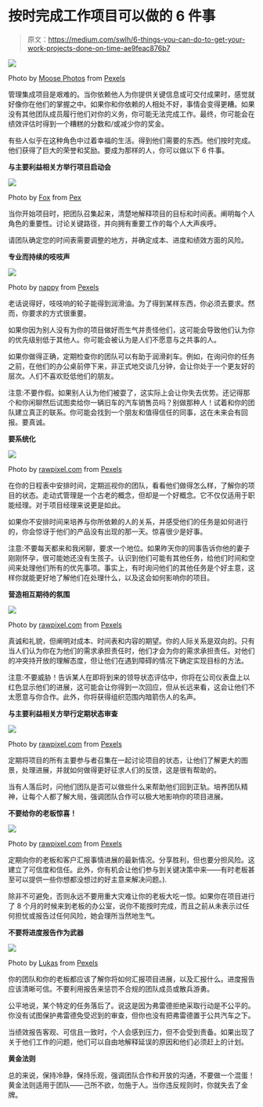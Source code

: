 # 按时完成工作项目可以做的 6 件事

> 原文：<https://medium.com/swlh/6-things-you-can-do-to-get-your-work-projects-done-on-time-ae9feac876b7>

![](img/cb437d3d3d567955455b1ff31376aaee.png)

Photo by [Moose Photos](https://www.pexels.com/@moose-photos-170195?utm_content=attributionCopyText&utm_medium=referral&utm_source=pexels) from [Pexels](https://www.pexels.com/photo/two-woman-and-one-man-looking-at-the-laptop-1036641/?utm_content=attributionCopyText&utm_medium=referral&utm_source=pexels)

管理集成项目是艰难的。当你依赖他人为你提供关键信息或可交付成果时，感觉就好像你在他们的掌握之中。如果你和你依赖的人相处不好，事情会变得更糟。如果没有其他团队成员履行他们对你的义务，你可能无法完成工作。最终，你可能会在绩效评估时得到一个糟糕的分数和/或减少你的奖金。

有些人似乎在这种角色中过着幸福的生活。得到他们需要的东西。他们按时完成。他们获得了巨大的荣誉和奖励。要成为那样的人，你可以做以下 6 件事。

**与主要利益相关方举行项目启动会**

![](img/2729bb04f7adc392daf4912ee6a819df.png)

Photo by [Fox](https://www.pexels.com/@hillaryfox?utm_content=attributionCopyText&utm_medium=referral&utm_source=pexels) from [Pex](https://www.pexels.com/photo/group-of-people-watching-on-laptop-1595385/?utm_content=attributionCopyText&utm_medium=referral&utm_source=pexels)

当你开始项目时，把团队召集起来，清楚地解释项目的目标和时间表。阐明每个人角色的重要性。讨论关键路径，并向拥有重要工作的每个人大声疾呼。

请团队确定您的时间表需要调整的地方，并确定成本、进度和绩效方面的风险。

**专业而持续的吱吱声**

![](img/89cd3c2b1276bb4e002b9189ba870ac6.png)

Photo by [nappy](https://www.pexels.com/@nappy?utm_content=attributionCopyText&utm_medium=referral&utm_source=pexels) from [Pexels](https://www.pexels.com/photo/photo-of-men-having-conversation-935949/?utm_content=attributionCopyText&utm_medium=referral&utm_source=pexels)

老话说得好，吱吱响的轮子能得到润滑油。为了得到某样东西，你必须去要求。然而，你要求的方式很重要。

如果你因为别人没有为你的项目做好而生气并责怪他们，这可能会导致他们认为你的优先级别低于其他人。你可能会被认为是人们不愿意与之共事的人。

如果你做得正确，定期检查你的团队可以有助于润滑刹车。例如，在询问你的任务之前，在他们的办公桌前停下来，非正式地交谈几分钟，会让你处于一个更友好的层次。人们不喜欢贬低他们的朋友。

注意:不要作假。如果别人认为他们被耍了，这实际上会让你失去优势。还记得那个和你闲聊然后试图卖给你一辆旧车的汽车销售员吗？别做那种人！试着和你的团队建立真正的联系。你可能会找到一个朋友和值得信任的同事，这在未来会有回报。要真诚。

**要系统化**

![](img/6a7f0908b281f5f33564d1bec64cdea2.png)

Photo by [rawpixel.com](https://www.pexels.com/@rawpixel?utm_content=attributionCopyText&utm_medium=referral&utm_source=pexels) from [Pexels](https://www.pexels.com/photo/person-writing-on-white-book-1043514/?utm_content=attributionCopyText&utm_medium=referral&utm_source=pexels)

在你的日程表中安排时间，定期巡视你的团队，看看他们做得怎么样，了解你的项目的状态。走动式管理是一个古老的概念，但却是一个好概念。它不仅仅适用于职能经理。对于项目经理来说更是如此。

如果你不安排时间来培养与你所依赖的人的关系，并感受他们的任务是如何进行的，你会惊讶于他们的产品没有出现的那一天。惊喜很少是好事。

注意:不要每天都来和我闲聊，要求一个地位。如果昨天你的同事告诉你他的妻子刚刚怀孕，很可能她还没有生孩子。认识到他们可能有其他任务，给他们时间和空间来处理他们所有的优先事项。事实上，有时询问他们的其他任务是个好主意，这样你就能更好地了解他们在处理什么，以及这会如何影响你的项目。

**营造相互期待的氛围**

![](img/1e51f2fe5754e1c6a18acc86a983433c.png)

Photo by [rawpixel.com](https://www.pexels.com/@rawpixel?utm_content=attributionCopyText&utm_medium=referral&utm_source=pexels) from [Pexels](https://www.pexels.com/photo/two-women-shaking-hands-1483914/?utm_content=attributionCopyText&utm_medium=referral&utm_source=pexels)

真诚和礼貌，但阐明对成本、时间表和内容的期望。你的人际关系是双向的。只有当人们认为你在为他们的需求承担责任时，他们才会为你的需求承担责任。对他们的冲突持开放的理解态度，但让他们在遇到障碍的情况下确定实现目标的方法。

注意:不要威胁！告诉某人在即将到来的领导状态评估中，你将在公司仪表盘上以红色显示他们的进展，这可能会让你得到一次回应，但从长远来看，这会让他们不太愿意与你合作。此外，你将获得组织范围内暗箭伤人的名声。

**与主要利益相关方举行定期状态审查**

![](img/e4c7f8cf1ba4b1aa1063c3cdf6bf9f85.png)

Photo by [rawpixel.com](https://www.pexels.com/@rawpixel?utm_content=attributionCopyText&utm_medium=referral&utm_source=pexels) from [Pexels](https://www.pexels.com/photo/group-hand-fist-bump-1068523/?utm_content=attributionCopyText&utm_medium=referral&utm_source=pexels)

定期将项目的所有主要参与者召集在一起讨论项目的状态，让他们了解更大的图景，处理进展，并就如何做得更好征求人们的反馈，这是很有帮助的。

当有人落后时，问他们团队是否可以做些什么来帮助他们回到正轨。培养团队精神，让每个人都了解大局，强调团队合作可以极大地影响你的项目进展。

**不要给你的老板惊喜！**

![](img/2d3b5d00cf7fac3d35a8b2426a0e4949.png)

Photo by [rawpixel.com](https://www.pexels.com/@rawpixel?utm_content=attributionCopyText&utm_medium=referral&utm_source=pexels) from [Pexels](https://www.pexels.com/photo/woman-sitting-on-chair-while-using-laptop-computer-1437912/?utm_content=attributionCopyText&utm_medium=referral&utm_source=pexels)

定期向你的老板和客户汇报事情进展的最新情况。分享胜利，但也要分担风险。这建立了可信度和信任。此外，你有机会让他们参与到关键决策中来——有时老板甚至可以提供一些你想都没想过的好主意来解决问题。).

除非不可避免，否则永远不要用重大灾难让你的老板大吃一惊。如果你在项目进行了 8 个月的时候来到老板的办公室，说你不能按时完成，而且之前从未表示过任何担忧或报告过任何风险，她会理所当然地生气。

**不要将进度报告作为武器**

![](img/be0559b06266ddd756b1505d416c48c3.png)

Photo by [Lukas](https://www.pexels.com/@goumbik?utm_content=attributionCopyText&utm_medium=referral&utm_source=pexels) from [Pexels](https://www.pexels.com/photo/men-s-black-blazer-652348/?utm_content=attributionCopyText&utm_medium=referral&utm_source=pexels)

你的团队和你的老板都应该了解你将如何汇报项目进展，以及汇报什么。进度报告应该清晰可信。不要利用报告来惩罚不合规的团队成员或散兵游勇。

公平地说，某个特定的任务落后了。说这是因为弗雷德拒绝采取行动是不公平的。你没有试图保护弗雷德免受迟到的审查，但你也没有把弗雷德置于公共汽车之下。

当绩效报告客观、可信且一致时，个人会感到压力，但不会受到责备。如果出现了关于他们工作的问题，他们可以自由地解释延误的原因和他们必须赶上的计划。

**黄金法则**

总的来说，保持冷静，保持乐观，强调团队合作和开放的沟通，不要做一个混蛋！黄金法则适用于团队——己所不欲，勿施于人。当你违反规则时，你就失去了金牌。